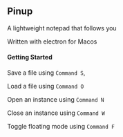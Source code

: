 ## Pinup

A lightweight notepad that follows you

Written with electron for Macos

#### Getting Started

Save a file using `Command S`,

Load a file using `Command O`

Open an instance using `Command N`

Close an instance using `Command W`

Toggle floating mode using `Command F`
